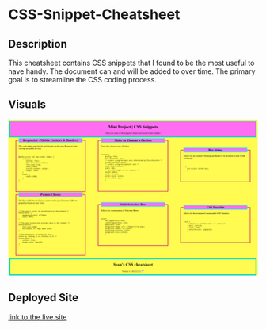# CSS-Snippet-Cheatsheet

## Description
This cheatsheet contains CSS snippets that I found to be the most useful to have handy. The document can and will be added to over time. The primary goal is to streamline the CSS coding process.

## Visuals
![screenshot of updated page](./assets/mp2Screenshot.png)

## Deployed Site
[link to the live site](https://sean-duiser.github.io/Mini-Project-CSS-Cheatsheet/) 
